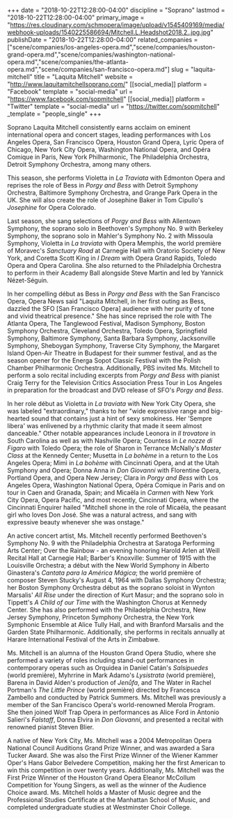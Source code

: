 +++
date = "2018-10-22T12:28:00-04:00"
discipline = "Soprano"
lastmod = "2018-10-22T12:28:00-04:00"
primary_image = "https://res.cloudinary.com/schmopera/image/upload/v1545409169/media/webhook-uploads/1540225586694/Mitchell.L.Headshot2018.2..jpg.jpg"
publishDate = "2018-10-22T12:28:00-04:00"
related_companies = ["scene/companies/los-angeles-opera.md","scene/companies/houston-grand-opera.md","scene/companies/washington-national-opera.md","scene/companies/the-atlanta-opera.md","scene/companies/san-francisco-opera.md"]
slug = "laquita-mitchell"
title = "Laquita Mitchell"
website = "http://www.laquitamitchellsoprano.com/"
[[social_media]]
platform = "Facebook"
template = "social-media"
url = "https://www.facebook.com/sopmitchell"
[[social_media]]
platform = "Twitter"
template = "social-media"
url = "https://twitter.com/sopmitchell"
_template = "people_single"
+++

Soprano Laquita Mitchell consistently earns acclaim on eminent international opera and concert stages, leading performances with Los Angeles Opera, San Francisco Opera, Houston Grand Opera, Lyric Opera of Chicago, New York City Opera, Washington National Opera, and Opéra Comique in Paris, New York Philharmonic, The Philadelphia Orchestra, Detroit Symphony Orchestra, among many others.

This season, she performs Violetta in *La Traviata* with Edmonton Opera and reprises the role of Bess in *Porgy and Bess* with Detroit Symphony Orchestra, Baltimore Symphony Orchestra, and Grange Park Opera in the UK.  She will also create the role of Josephine Baker in Tom Cipullo's *Josephine* for Opera Colorado.

Last season, she sang selections of *Porgy and Bess* with Allentown Symphony, the soprano solo in Beethoven's Symphony No. 9 with Berkeley Symphony, the soprano solo in Mahler's Symphony No. 2 with Missoula Symphony, Violetta in *La traviata* with Opera Memphis, the world première of Moravec's *Sanctuary Road* at Carnegie Hall with Oratorio Society of New York, and Coretta Scott King in *I Dream* with Opera Grand Rapids, Toledo Opera and Opera Carolina. She also returned to the Philadelphia Orchestra to perform in their Academy Ball alongside Steve Martin and led by Yannick Nézet-Séguin.

In her compelling début as Bess in *Porgy and Bess* with the San Francisco Opera, Opera News said "Laquita Mitchell, in her first outing as Bess, dazzled the SFO [San Francisco Opera] audience with her purity of tone and vivid theatrical presence." She has since reprised the role with The Atlanta Opera, The Tanglewood Festival, Madison Symphony, Boston Symphony Orchestra, Cleveland Orchestra, Toledo Opera, Springfield Symphony, Baltimore Symphony, Santa Barbara Symphony, Jacksonville Symphony, Sheboygan Symphony, Traverse City Symphony, the Margaret Island Open-Air Theatre in Budapest for their summer festival, and as the season opener for the Energa Sopot Classic Festival with the Polish Chamber Philharmonic Orchestra. Additionally, PBS invited Ms. Mitchell to perform a solo recital including excerpts from *Porgy and Bess* with pianist Craig Terry for the Television Critics Association Press Tour in Los Angeles in preparation for the broadcast and DVD release of SFO's *Porgy and Bess*. 

In her role début as Violetta in *La traviata* with New York City Opera, she was labeled "extraordinary," thanks to her "wide expressive range and big-hearted sound that contains just a hint of sexy smokiness. Her 'Sempre libera' was enlivened by a rhythmic clarity that made it seem almost danceable." Other notable appearances include Leonora in *Il trovatore* in South Carolina as well as with Nashville Opera; Countess in *Le nozze di Figaro* with Toledo Opera;  the role of Sharon in Terrance McNally's *Master Class* at the Kennedy Center; Musetta in *La bohème* in a return to the Los Angeles Opera; Mimì in *La bohème* with Cincinnati Opera, and at the Utah Symphony and Opera; Donna Anna in *Don Giovanni* with Florentine Opera, Portland Opera, and Opera New Jersey; Clara in *Porgy and Bess* with Los Angeles Opera, Washington National Opera, Opéra Comique in Paris and on tour in Caen and Granada, Spain; and Micaëla in *Carmen* with New York City Opera, Opera Pacific, and most recently, Cincinnati Opera, where the Cincinnati Enquirer hailed "Mitchell shone in the role of Micaëla, the peasant girl who loves Don José. She was a natural actress, and sang with expressive beauty whenever she was onstage."

An active concert artist, Ms. Mitchell recently performed Beethoven's Symphony No. 9 with the Philadelphia Orchestra at Saratoga Performing Arts Center; Over the Rainbow - an evening honoring Harold Arlen at Weill Recital Hall at Carnegie Hall; Barber's Knoxville: Summer of 1915 with the Louisville Orchestra; a début with the New World Symphony in Alberto Ginastera's *Cantata para la América Mágica*; the world première of composer Steven Stucky's August 4, 1964 with Dallas Symphony Orchestra; her Boston Symphony Orchestra début as the soprano soloist in Wynton Marsalis' *All Rise* under the direction of Kurt Masur; and the soprano solo in Tippett's *A Child of our Time* with the Washington Chorus at Kennedy Center. She has also performed with the Philadelphia Orchestra, New Jersey Symphony, Princeton Symphony Orchestra, the New York Symphonic Ensemble at Alice Tully Hall, and with Branford Marsalis and the Garden State Philharmonic. Additionally, she performs in recitals annually at Harare International Festival of the Arts in Zimbabwe.

Ms. Mitchell is an alumna of the Houston Grand Opera Studio, where she performed a variety of roles including stand-out performances in contemporary operas such as Orquidea in Daniel Catán's *Salsipuedes* (world première), Myhrrine in Mark Adamo's *Lysistrata* (world première), Barena in David Alden's production of *Jenůfa*, and The Water in Rachel Portman's *The Little Prince* (world première) directed by Francesca Zambello and conducted by Patrick Summers. Ms. Mitchell was previously a member of the San Francisco Opera's world-renowned Merola Program. She then joined Wolf Trap Opera in performances as Alice Ford in Antonio Salieri's *Falstaff*, Donna Elvira in *Don Giovanni*, and presented a recital with renowned pianist Steven Blier.

A native of New York City, Ms. Mitchell was a 2004 Metropolitan Opera National Council Auditions Grand Prize Winner, and was awarded a Sara Tucker Award. She was also the First Prize Winner of the Wiener Kammer Oper's Hans Gabor Belvedere Competition, making her the first American to win this competition in over twenty years. Additionally, Ms. Mitchell was the First Prize Winner of the Houston Grand Opera Eleanor McCollum Competition for Young Singers, as well as the winner of the Audience Choice award. Ms. Mitchell holds a Master of Music degree and the Professional Studies Certificate at the Manhattan School of Music, and completed undergraduate studies at Westminster Choir College.

